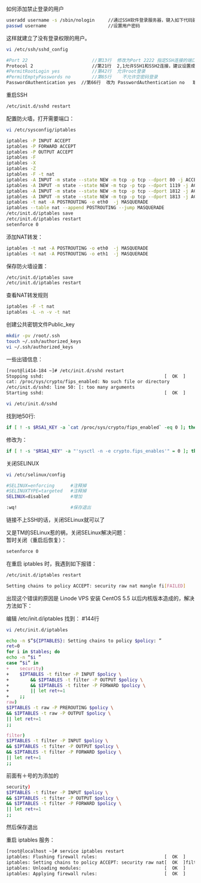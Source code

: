 如何添加禁止登录的用户
```bash
useradd username -s /sbin/nologin     //通过SSH软件登录服务器，键入如下代码建立用户
passwd username                       //设置用户密码
```
这样就建立了没有登录权限的用户。
```bash
vi /etc/ssh/sshd_config
```
```bash
#Port 22                        //第13行  修改为Port 2222 指定SSH连接的端口号，不建议使用默认22端口
Protocol 2                      //第21行  2,1允许SSH1和SSH2连接，建议设置成 Protocal 2
#PermitRootLogin yes            //第42行  允许root登录
#PermitEmptyPasswords no        //第65行    不允许空密码登录
PasswordAuthentication yes  //第66行  改为 PasswordAuthentication no   取消密码认证登录
```
重启SSH
```bash
/etc/init.d/sshd restart
```      
配置防火墙，打开需要端口：
```bash
vi /etc/sysconfig/iptables
```
```bash
iptables -P INPUT ACCEPT
iptables -P FORWARD ACCEPT
iptables -P OUTPUT ACCEPT
iptables -F
iptables -X
iptables -Z
iptables -F -t nat
iptables -A INPUT -m state --state NEW -m tcp -p tcp --dport 80 -j ACCEPT
iptables -A INPUT -m state --state NEW -m tcp -p tcp --dport 1119 -j ACCEPT
iptables -A INPUT -m state --state NEW -m tcp -p tcp --dport 1812 -j ACCEPT
iptables -A INPUT -m state --state NEW -m tcp -p tcp --dport 1813 -j ACCEPT
iptables -t nat -A POSTROUTING -o eth0  -j MASQUERADE
iptables --table nat --append POSTROUTING --jump MASQUERADE
/etc/init.d/iptables save
/etc/init.d/iptables restart
setenforce 0
```
添加NAT转发：
```bash
iptables -t nat -A POSTROUTING -o eth0  -j MASQUERADE
iptables -t nat -A POSTROUTING -o eth1  -j MASQUERADE
```
保存防火墙设置：
```bash
/etc/init.d/iptables save
/etc/init.d/iptables restart
```
查看NAT转发规则
```bash
iptables -F -t nat
iptables -L -n -v -t nat
```
创建公共密钥文件Public_key
```bash
mkdir -pv /root/.ssh
touch ~/.ssh/authorized_keys
vi ~/.ssh/authorized_keys
```
一些出错信息：
```bash
[root@li414-184 ~]# /etc/init.d/sshd restart
Stopping sshd:                                             [  OK  ]
cat: /proc/sys/crypto/fips_enabled: No such file or directory
/etc/init.d/sshd: line 50: [: too many arguments
Starting sshd:                                             [  OK  ]
```
```bash
vi /etc/init.d/sshd
```
找到地50行:    
```bash
if [ ! -s $RSA1_KEY -a `cat /proc/sys/crypto/fips_enabled` -eq 0 ]; then
```
修改为：
```bash
if [ ! -s "$RSA1_KEY" -a "'sysctl -n -e crypto.fips_enables'" = 0 ]; then
```
关闭SELINUX   
```bash
vi /etc/selinux/config
```
```bash
#SELINUX=enforcing      #注释掉
#SELINUXTYPE=targeted   #注释掉
SELINUX=disabled        #增加
```
```bash
:wq!                    #保存退出
```
链接不上SSH的话，关闭SELinux就可以了    
       
又是TM的SELinux惹的祸，关闭SELinux解决问题：         
暂时关闭（重启后恢复）：        
```bash
setenforce 0
```
在重启 iptables 时，我遇到如下报错：
```bash
/etc/init.d/iptables restart
```
```bash
Setting chains to policy ACCEPT: security raw nat mangle fi[FAILED]
```
出现这个错误的原因是 Linode VPS 安装 CentOS 5.5 以后内核版本造成的，解决方法如下：    
     
编辑 /etc/init.d/iptables 找到： #144行
```bash
vi /etc/init.d/iptables
```
```bash
echo -n $”${IPTABLES}: Setting chains to policy $policy: ”
ret=0
for i in $tables; do
echo -n “$i ”
case “$i” in
+    security)
+    $IPTABLES -t filter -P INPUT $policy \
+        && $IPTABLES -t filter -P OUTPUT $policy \
+        && $IPTABLES -t filter -P FORWARD $policy \
+        || let ret+=1
+    ;;
raw)
$IPTABLES -t raw -P PREROUTING $policy \
&& $IPTABLES -t raw -P OUTPUT $policy \
|| let ret+=1
;;

filter)
$IPTABLES -t filter -P INPUT $policy \
&& $IPTABLES -t filter -P OUTPUT $policy \
&& $IPTABLES -t filter -P FORWARD $policy \
|| let ret+=1
;;
```
前面有＋号的为添加的
```bash
security)
$IPTABLES -t filter -P INPUT $policy \
&& $IPTABLES -t filter -P OUTPUT $policy \
&& $IPTABLES -t filter -P FORWARD $policy \
|| let ret+=1
;;
```
然后保存退出

重启 iptables 服务：
```bash
[root@localhost ~]# service iptables restart
iptables: Flushing firewall rules:                         [  OK  ]
iptables: Setting chains to policy ACCEPT: security raw nat[  OK  ]filter
iptables: Unloading modules:                               [  OK  ]
iptables: Applying firewall rules:                         [  OK  ]
```
